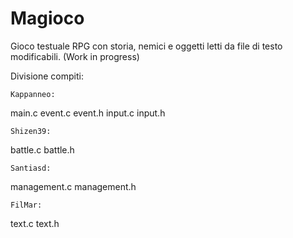 # Magioco
Gioco testuale RPG con storia, nemici e oggetti letti da file di testo modificabili. (Work in progress)

Divisione compiti:

    Kappanneo: 
main.c event.c event.h input.c input.h

    Shizen39:
battle.c battle.h

    Santiasd:
management.c management.h

    FilMar:
text.c text.h

